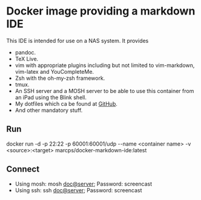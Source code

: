 # Docker image providing a markdown IDE

This IDE is intended for use on a NAS system. It provides

- pandoc.
- TeX Live.
- vim with appropriate plugins including but not limited to vim-markdown, vim-latex and YouCompleteMe.
- Zsh with the oh-my-zsh framework.
- tmux.
- An SSH server and a MOSH server to be able to use this container from an iPad using the Blink shell.
- My dotfiles which ca be found at [GitHub](https://github.com/marcschlienger/dotfiles.git).
- And other mandatory stuff.

## Run
docker run -d -p 22:22 -p 60001:60001/udp --name \<container name\> -v \<source\>:\<target\> marcps/docker-markdown-ide:latest

## Connect

 - Using mosh: mosh <doc@server>; Password: screencast
 - Using ssh: ssh <doc@server>; Password: screencast
